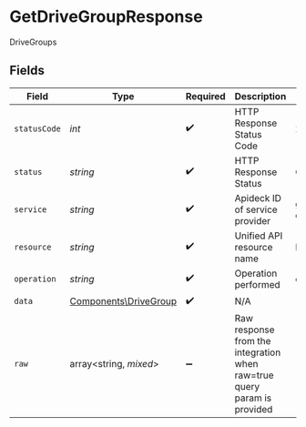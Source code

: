 # GetDriveGroupResponse

DriveGroups


## Fields

| Field                                                                   | Type                                                                    | Required                                                                | Description                                                             | Example                                                                 |
| ----------------------------------------------------------------------- | ----------------------------------------------------------------------- | ----------------------------------------------------------------------- | ----------------------------------------------------------------------- | ----------------------------------------------------------------------- |
| `statusCode`                                                            | *int*                                                                   | :heavy_check_mark:                                                      | HTTP Response Status Code                                               | 200                                                                     |
| `status`                                                                | *string*                                                                | :heavy_check_mark:                                                      | HTTP Response Status                                                    | OK                                                                      |
| `service`                                                               | *string*                                                                | :heavy_check_mark:                                                      | Apideck ID of service provider                                          | google-drive                                                            |
| `resource`                                                              | *string*                                                                | :heavy_check_mark:                                                      | Unified API resource name                                               | DriveGroups                                                             |
| `operation`                                                             | *string*                                                                | :heavy_check_mark:                                                      | Operation performed                                                     | one                                                                     |
| `data`                                                                  | [Components\DriveGroup](../../Models/Components/DriveGroup.md)          | :heavy_check_mark:                                                      | N/A                                                                     |                                                                         |
| `raw`                                                                   | array<string, *mixed*>                                                  | :heavy_minus_sign:                                                      | Raw response from the integration when raw=true query param is provided |                                                                         |